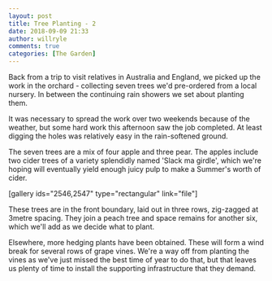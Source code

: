 ```yaml
---
layout: post
title: Tree Planting - 2
date: 2018-09-09 21:33
author: willryle
comments: true
categories: [The Garden]
---
```

Back from a trip to visit relatives in Australia and England, we picked up the work in the orchard - collecting seven trees we'd pre-ordered from a local nursery. In between the continuing rain showers we set about planting them.

<!--more-->

It was necessary to spread the work over two weekends because of the weather, but some hard work this afternoon saw the job completed. At least digging the holes was relatively easy in the rain-softened ground.

The seven trees are a mix of four apple and three pear. The apples include two cider trees of a variety splendidly named 'Slack ma girdle', which we're hoping will eventually yield enough juicy pulp to make a Summer's worth of cider.

[gallery ids="2546,2547" type="rectangular" link="file"]

These trees are in the front boundary, laid out in three rows, zig-zagged at 3metre spacing. They join a peach tree and space remains for another six, which we'll add as we decide what to plant.

Elsewhere, more hedging plants have been obtained. These will form a wind break for several rows of grape vines. We're a way off from planting the vines as we've just missed the best time of year to do that, but that leaves us plenty of time to install the supporting infrastructure that they demand.
